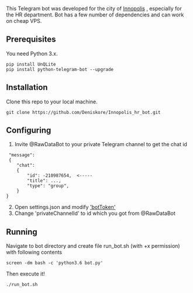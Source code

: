 This Telegram bot was developed for the city of [Innopolis](https://en.wikipedia.org/wiki/Innopolis) , especially for the HR department.
Bot has a few number of dependencies and can work on cheap VPS.

## Prerequisites
You need Python 3.x.
```
pip install UnQLite
pip install python-telegram-bot --upgrade

```


## Installation
Clone this repo to your local machine.
```
git clone https://github.com/Deniskore/Innopolis_hr_bot.git
```

## Configuring
1. Invite @RawDataBot to your private Telegram channel to get the chat id
```
 "message": 
 {
    "chat": 
    {
        "id": -210987654,  <-----
        "title": ...,
        "type": "group",
    }
}
```
2. Open settings.json and modify ['botToken'](https://core.telegram.org/bots#6-botfather)
3. Change 'privateChannelId' to id which you got from @RawDataBot

## Running
Navigate to bot directory and create file run_bot.sh (with +x permission) with following contents
```
screen -dm bash -c 'python3.6 bot.py'
```
Then execute it!
```
./run_bot.sh
```
